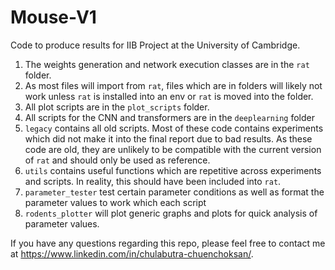 # Mouse-V1

Code to produce results for IIB Project at the University of Cambridge.

1. The weights generation and network execution classes are in the `rat` folder.
2. As most files will import from `rat`, files which are in folders will likely not work unless `rat` is installed into an env or `rat` is moved into the folder.
3. All plot scripts are in the `plot_scripts` folder.
4. All scripts for the CNN and transformers are in the `deeplearning` folder
5. `legacy` contains all old scripts. Most of these code contains experiments which did not make it into the final report due to bad results. As these code are old, they are unlikely to be compatible with the current version of `rat` and should only be used as reference.
6. `utils` contains useful functions which are repetitive across experiments and scripts. In reality, this should have been included into `rat`.
7. `parameter_tester` test certain parameter conditions as well as format the parameter values to work which each script
8. `rodents_plotter` will plot generic graphs and plots for quick analysis of parameter values.

If you have any questions regarding this repo, please feel free to contact me at https://www.linkedin.com/in/chulabutra-chuenchoksan/.
